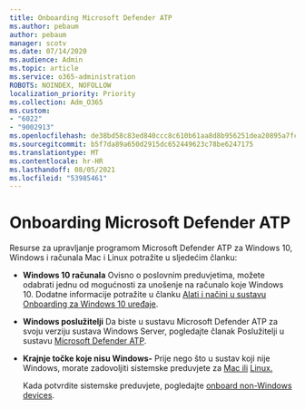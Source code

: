 ```yaml
---
title: Onboarding Microsoft Defender ATP
ms.author: pebaum
author: pebaum
manager: scotv
ms.date: 07/14/2020
ms.audience: Admin
ms.topic: article
ms.service: o365-administration
ROBOTS: NOINDEX, NOFOLLOW
localization_priority: Priority
ms.collection: Adm_O365
ms.custom:
- "6022"
- "9002913"
ms.openlocfilehash: de38bd58c83ed840ccc8c610b61aa8d8b956251dea20895a7fc0e193d11585df
ms.sourcegitcommit: b5f7da89a650d2915dc652449623c78be6247175
ms.translationtype: MT
ms.contentlocale: hr-HR
ms.lasthandoff: 08/05/2021
ms.locfileid: "53985461"
---
```

# <a name="onboarding-microsoft-defender-atp"></a>Onboarding Microsoft Defender ATP

Resurse za upravljanje programom Microsoft Defender ATP za Windows 10, Windows i računala Mac i Linux potražite u sljedećim članku: 

- **Windows 10 računala** Ovisno o poslovnim preduvjetima, možete odabrati jednu od mogućnosti za unošenje na računalo koje Windows 10. Dodatne informacije potražite u članku [Alati i načini u sustavu Onboarding za Windows 10 uređaje](/windows/security/threat-protection/microsoft-defender-atp/configure-endpoints). 

- **Windows poslužitelji** Da biste u sustavu Microsoft Defender ATP za svoju verziju sustava Windows Server, pogledajte članak Poslužitelji u sustavu [Microsoft Defender ATP](/windows/security/threat-protection/microsoft-defender-atp/configure-server-endpoints).

- **Krajnje točke koje nisu Windows-**  Prije nego što u sustav koji nije Windows, morate zadovoljiti sistemske preduvjete za [Mac ili](/windows/security/threat-protection/microsoft-defender-atp/microsoft-defender-atp-mac#system-requirements) [Linux.](/windows/security/threat-protection/microsoft-defender-atp/microsoft-defender-atp-linux#system-requirements)

    Kada potvrdite sistemske preduvjete, pogledajte [onboard non-Windows devices](/windows/security/threat-protection/microsoft-defender-atp/configure-endpoints-non-windows#onboarding-non-windows-machines).